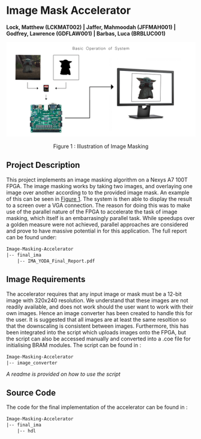 # Image Mask Accelerator 

**Lock, Matthew (LCKMAT002) | Jaffer, Mahmoodah (JFFMAH001) | Godfrey, Lawrence (GDFLAW001) | Barbas, Luca (BRBLUC001)**

<a name="figure-1">![readme_images/banner.png](readme_images/banner.png)

</a><div align="center"> Figure 1 : Illustration of Image Masking</div>

## Project Description

This project implements an image masking algorithm on a Nexys A7 100T FPGA. The image masking works by taking two images, and overlaying one image over another according to to the provided image mask. An example of this can be seen in [Figure 1](#figure-1). The system is then able to display the result to a screen over a VGA connection. The reason for doing this was to make use of the parallel nature of the FPGA to accelerate the task of image masking, which itself is an embarrasingly parallel task. While speedups over a golden measure were not achieved, parallel approaches are considered and prove to have massive potential in for this application. The full report can be found under:

```
Image-Masking-Accelerator
|-- final_ima
    |-- IMA_YODA_Final_Report.pdf
```

## Image Requirements

The accelerator requires that any input image or mask must be a 12-bit image with 320x240 resolution. We understand that these images are not readily available, and does not work should the user want to work with their own images. Hence an image converter has been created to handle this for the user. It is suggested that all images are at least the same resoltion so that the downscaling is consistent between images. Furthermore, this has been integrated into the script which uploads images onto the FPGA, but the script can also be accessed manually and converted into a .coe file for initialising BRAM modules. The script can be found in :

```
Image-Masking-Accelerator
|-- image_converter
```

*A readme is provided on how to use the script*

## Source Code

The code for the final implementation of the accelerator can be found in :

```
Image-Masking-Accelerator
|-- final_ima
    |-- hdl
```

